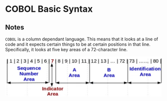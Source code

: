 # COBOL Basic Syntax
## Notes

`COBOL` is a column dependant language. This means that it looks at a line of
code and it expects certain things to be at certain positions in that line. 
Specifically, it looks at five key areas of a 72-character line. 

![cobol sequence](./img/cobolSequence.png)